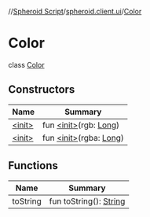 //[Spheroid Script](../../index.md)/[spheroid.client.ui](../index.md)/[Color](index.md)



# Color  
 class [Color](index.md)   


## Constructors  
  
|  Name|  Summary| 
|---|---|
| [&lt;init&gt;](-init-.md)|  fun [&lt;init&gt;](-init-.md)(rgb: [Long](../../spheroid/-long/index.md))   <br>
| [&lt;init&gt;](-init-.md)|  fun [&lt;init&gt;](-init-.md)(rgba: [Long](../../spheroid/-long/index.md))   <br>


## Functions  
  
|  Name|  Summary| 
|---|---|
| toString| fun toString(): [String](../../spheroid/-string/index.md)  <br>

